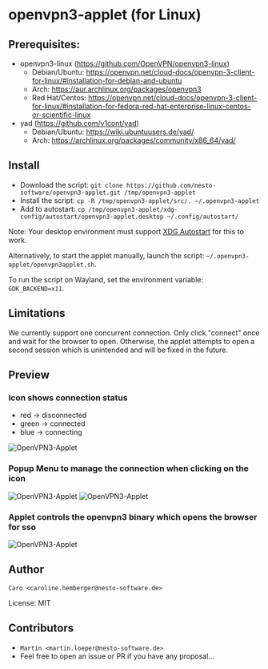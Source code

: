# openvpn3-applet (for Linux)

## Prerequisites:
* openvpn3-linux (https://github.com/OpenVPN/openvpn3-linux)
  * Debian/Ubuntu: https://openvpn.net/cloud-docs/openvpn-3-client-for-linux/#installation-for-debian-and-ubuntu
  * Arch: https://aur.archlinux.org/packages/openvpn3
  * Red Hat/Centos: https://openvpn.net/cloud-docs/openvpn-3-client-for-linux/#installation-for-fedora-red-hat-enterprise-linux-centos-or-scientific-linux
* yad (https://github.com/v1cont/yad)
  * Debian/Ubuntu: https://wiki.ubuntuusers.de/yad/
  * Arch: https://archlinux.org/packages/community/x86_64/yad/

## Install

- Download the script: `git clone https://github.com/nesto-software/openvpn3-applet.git /tmp/openvpn3-applet`
- Install the script: `cp -R /tmp/openvpn3-applet/src/. ~/.openvpn3-applet`
- Add to autostart: `cp /tmp/openvpn3-applet/xdg-config/autostart/openvpn3-applet.desktop ~/.config/autostart/`

Note: Your desktop environment must support [XDG Autostart](https://wiki.archlinux.org/title/XDG_Autostart) for this to work.

Alternatively, to start the applet manually, launch the script: `~/.openvpn3-applet/openvpn3applet.sh`.

To run the script on Wayland, set the environment variable: `GDK_BACKEND=x11`.

## Limitations

We currently support one concurrent connection. Only click "connect" once and wait for the browser to open.
Otherwise, the applet attempts to open a second session which is unintended and will be fixed in the future.


## Preview

### Icon shows connection status
- red -> disconnected   
- green -> connected   
- blue -> connecting   

![OpenVPN3-Applet](assets/icon-red.png)

### Popup Menu to manage the connection when clicking on the icon
![OpenVPN3-Applet](assets/menu1.png)
![OpenVPN3-Applet](assets/menu2.png)

### Applet controls the openvpn3 binary which opens the browser for sso
![OpenVPN3-Applet](assets/sso.png)

## Author

`Caro <caroline.hemberger@nesto-software.de>`

License: MIT

## Contributors

- `Martin <martin.loeper@nesto-software.de>`
- Feel free to open an issue or PR if you have any proposal...